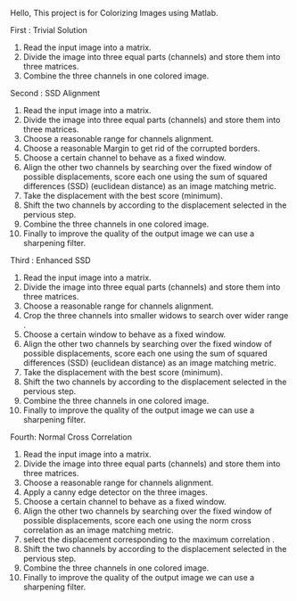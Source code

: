 Hello, This project is for Colorizing Images using Matlab.

First : Trivial Solution
1. Read the input image into a matrix.
2. Divide the image into three equal parts (channels) and store them  into three matrices.
3. Combine the three channels in one colored image.

Second : SSD Alignment
1. Read the input image into a matrix.
2. Divide the image into three equal parts (channels) and store them  into three matrices.
3. Choose a reasonable range for channels alignment.
4. Choose a reasonable Margin to get rid of the corrupted borders.
5. Choose a certain channel to behave as a fixed window.
6. Align the other two channels by searching over the fixed window of possible displacements, score each one using the sum of squared differences (SSD) (euclidean distance) as an  image matching metric.
7. Take the displacement with the best score (minimum).
8. Shift the two channels by according to the displacement selected in the pervious step.
9. Combine the three channels in one colored image.
10. Finally to improve the quality of the output image we can use a sharpening filter.

Third : Enhanced SSD
1. Read the input image into a matrix.
2. Divide the image into three equal parts (channels) and store them  into three matrices.
3. Choose a reasonable range for channels alignment.
4. Crop the three channels into smaller widows to search over wider range .
5. Choose a certain window to behave as a fixed window.
6. Align the other two channels by searching over the fixed window of possible displacements, score each one using the sum of squared differences (SSD) (euclidean distance) as an image matching metric.
7. Take the displacement with the best score (minimum).
8. Shift the two channels by according to the displacement selected in the pervious step.
9. Combine the three channels in one colored image.
10. Finally to improve the quality of the output image we can use a sharpening filter.

Fourth: Normal Cross Correlation
1. Read the input image into a matrix.
2. Divide the image into three equal parts (channels) and store them  into three matrices.
3. Choose a reasonable range for channels alignment.
4. Apply a canny edge detector on the three images.
5. Choose a certain channel to behave as a fixed window.
6. Align the other two channels by searching over the fixed window of possible displacements, score each one using the norm cross correlation as an  image matching metric.
7. select the displacement corresponding to the maximum correlation .
8. Shift the two channels by according to the displacement selected in the pervious step.
9. Combine the three channels in one colored image.
10. Finally to improve the quality of the output image we can use a sharpening filter.
